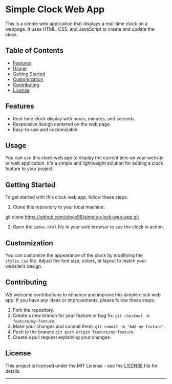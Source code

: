 # Simple Clock Web App

This is a simple web application that displays a real-time clock on a webpage. It uses HTML, CSS, and JavaScript to create and update the clock.

## Table of Contents

- [Features](#features)
- [Usage](#usage)
- [Getting Started](#getting-started)
- [Customization](#customization)
- [Contributing](#contributing)
- [License](#license)

## Features

- Real-time clock display with hours, minutes, and seconds.
- Responsive design centered on the web page.
- Easy-to-use and customizable.

## Usage

You can use this clock web app to display the current time on your website or web application. It's a simple and lightweight solution for adding a clock feature to your project.

## Getting Started

To get started with this clock web app, follow these steps:

1. Clone this repository to your local machine:

git clone https://github.com/obylo98/simple-clock-web-app.git


2. Open the `index.html` file in your web browser to see the clock in action.

## Customization

You can customize the appearance of the clock by modifying the `styles.css` file. Adjust the font size, colors, or layout to match your website's design.

## Contributing

We welcome contributions to enhance and improve this simple clock web app. If you have any ideas or improvements, please follow these steps:

1. Fork the repository.
2. Create a new branch for your feature or bug fix: `git checkout -b feature/my-feature`.
3. Make your changes and commit them: `git commit -m 'Add my feature'`.
4. Push to the branch: `git push origin feature/my-feature`.
5. Create a pull request explaining your changes.

## License

This project is licensed under the MIT License - see the [LICENSE](LICENSE) file for details.

---
